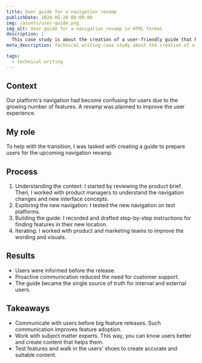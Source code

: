 ```yaml
---
title: User guide for a navigation revamp
publishDate: 2024-05-28 00:00:00
img: /assets/user-guide.png
img_alt: User guide for a navigation revamp in HTML format
description: |
  This case study is about the creation of a user-friendly guide that helps the transition during a navigation revamp on a platform. This case study is based on a product I documented.
meta_description: Technical writing case study about the creation of a user-friendly guide that helps the transition during a navigation revamp on a platform.

tags:
  - technical writing
---
```


## Context

Our platform's navigation had become confusing for users due to the growing number of features. A revamp was planned to improve the user experience.

## My role

To help with the transition, I was tasked with creating a guide to prepare users for the upcoming navigation revamp.

## Process

1. Understanding the context: I started by reviewing the product brief. Then, I worked with product managers to understand the navigation changes and new interface concepts.
2. Exploring the new navigation: I tested the new navigation on test platforms.
3. Building the guide: I recorded and drafted step-by-step instructions for finding features in their new location.
4. Iterating: I worked with product and marketing teams to improve the wording and visuals.

## Results

- Users were informed before the release.
- Proactive communication reduced the need for customer support.
- The guide became the single source of truth for internal and external users.

## Takeaways

- Communicate with users before big feature releases. Such communication improves feature adoption.
- Work with subject matter experts. This way, you can know users better and create content that helps them.
- Test features and walk in the users' shoes to create accurate and suitable content.